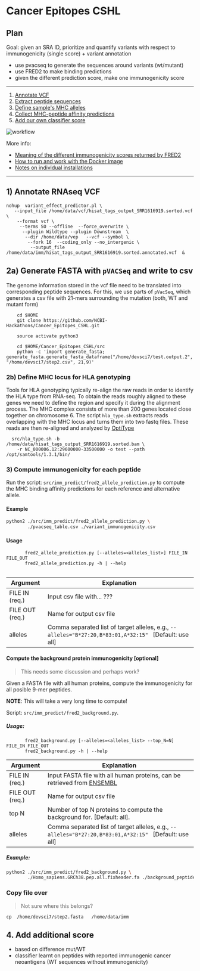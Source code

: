 # Cancer Epitopes CSHL

## Plan

Goal: given an SRA ID, prioritize and quantify variants with respect to immunogenicity (single score) + variant annotation

- use pvacseq to generate the sequences around variants (wt/mutant)
- use FRED2 to make binding predictions
- given the different prediction score, make one immunogenicity score

-------------------------

1. [Annotate VCF](#anno)
2. [Extract peptide sequences](#pvac)
3. [Define sample's MHC alleles](#mhc)
4. [Collect MHC-peptide affinity predictions](#fred2)
5. [Add our own classifier score](#new)

![workflow](https://github.com/NCBI-Hackathons/Cancer_Epitopes_CSHL/blob/master/doc/images/Workflow.png)

More info:

* [Meaning of the different immunogenicity scores returned by FRED2](https://github.com/NCBI-Hackathons/Cancer_Epitopes_CSHL/blob/master/doc/ig_scores.md)
* [How to run and work with the Docker image](https://github.com/NCBI-Hackathons/Cancer_Epitopes_CSHL/blob/master/doc/Docker.md)
* [Notes on individual installations](https://github.com/NCBI-Hackathons/Cancer_Epitopes_CSHL/blob/master/doc/installation_notes.md)


-------------------------

## 1) Annotate RNAseq VCF <a name="anno"></a> 
 
    nohup  variant_effect_predictor.pl \
       --input_file /home/data/vcf/hisat_tags_output_SRR1616919.sorted.vcf  \
        --format vcf \
         --terms SO --offline  --force_overwrite \
          --plugin Wildtype --plugin Downstream  \
           --dir /home/data/vep   --vcf --symbol \
            --fork 16  --coding_only --no_intergenic \
             --output_file /home/data/imm/hisat_tags_output_SRR1616919.sorted.annotated.vcf  & 


## 2a) Generate FASTA with `pVACSeq` and write to csv <a name="pvac"></a> 

The genome information stored in the vcf file need to be translated into corresponding peptide sequences.
For this, we use parts of `pVacSeq`, which generates a csv file with 21-mers surrounding the mutation (both, WT and mutant form)

```
    cd $HOME  
    git clone https://github.com/NCBI-Hackathons/Cancer_Epitopes_CSHL.git
 
    source activate python3 
    
    cd $HOME/Cancer_Epitopes_CSHL/src   
    python -c 'import generate_fasta; generate_fasta.generate_fasta_dataframe("/home/devsci7/test.output.2", "/home/devsci7/step2.csv", 21,9)'  
```

### 2b) Define MHC locus for HLA genotyping <a name="mhc"></a> 

Tools for HLA genotyping typically re-align the raw reads in order to identify the HLA type from RNA-seq.
To obtain the reads roughly aligned to these genes we need to define the region and specify it during the alignment process.
The MHC complex consists of more than 200 genes located close together on chromosome 6.
The script `hla_type.sh` extracts reads overlapping with the MHC locus and turns them into two fastq files.
These reads are then re-aligned and analyzed by [OptiType](http://dx.doi.org/10.1093/bioinformatics/btu548)

      src/hla_type.sh -b /home/data/hisat_tags_output_SRR1616919.sorted.bam \
        -r NC_000006.12:29600000-33500000 -o test --path /opt/samtools/1.3.1/bin/


### 3) Compute immunogenicity for each peptide <a name="fred2"></a> 

Run the script: `src/imm_predict/fred2_allele_prediction.py` to compute the MHC binding affinity predictions for each reference and alternative allele.   

#### Example

```bash
python2 ./src/imm_predict/fred2_allele_prediction.py \
        ./pvacseq_table.csv ./variant_immunogenicity.csv
```

#### Usage

```
       fred2_allele_prediction.py [--alleles=<alleles_list>] FILE_IN FILE_OUT                          
       fred2_allele_prediction.py -h | --help                                                          
                                                         
```

| Argument | Explanation |
|----------|-------------|
| FILE IN (req.)  | Input csv file with... ??? |
| FILE OUT (req.) | Name for output csv file |                                                                         
| alleles | Comma separated list of target alleles, e.g., `--alleles="B*27:20,B*83:01,A*32:15" ` [Default: use all] |                             


#### Compute the background protein immunogenicity [optional]

> This needs some discussion and perhaps work?


Given a FASTA file with all human proteins, compute the  immunogenicity for all posible 9-mer peptides. 

**NOTE**: This will take a very long time to compute! 
                   
Script: `src/imm_predict/fred2_background.py`. 

##### Usage:  

```                                                                                               
       fred2_background.py [--alleles=<alleles_list> --top_N=N] FILE_IN FILE_OUT                       
       fred2_background.py -h | --help   
```


| Argument | Explanation |
|----------|-------------|
| FILE IN (req.)  | Input FASTA file with all human proteins, can be retrieved from [ENSEMBL](ftp://ftp.ensembl.org/pub/release-86/fasta/homo_sapiens/pep/Homo_sapiens.GRCh38.pep.all.fa.gz) |
| FILE OUT (req.) | Name for output csv file |                                                                         
| top N | Number of top N proteins to compute the background for. [Default: all]. |    
| alleles | Comma separated list of target alleles, e.g., `--alleles="B*27:20,B*83:01,A*32:15" ` [Default: use all] |                


##### Example:

```bash
python2 ./src/imm_predict/fred2_background.py \
        ./Homo_sapiens.GRCh38.pep.all.fixheader.fa ./background_peptides.csv
```


### Copy file over

> Not sure where this belongs?

    cp  /home/devsci7/step2.fasta   /home/data/imm 


## 4. Add additional score <a name="new"></a> 

* based on difference mut/WT
* classifier learnt on peptides with reported immunogenic cancer neoantigens (WT sequences without immunogenicity)
